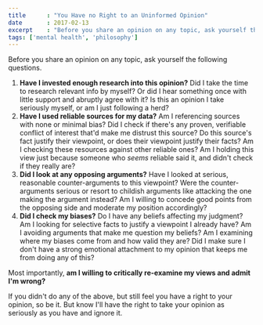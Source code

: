```yaml
---
title      : "You Have no Right to an Uninformed Opinion"
date       : 2017-02-13
excerpt    : "Before you share an opinion on any topic, ask yourself the following questions"
tags: ['mental health', 'philosophy']
---
```


Before you share an opinion on any topic, ask yourself the following questions.

1. **Have I invested enough research into this opinion?** Did I take the time to research relevant info by myself? Or did I hear something once with little support and abruptly agree with it? Is this an opinion I take seriously myself, or am I just following a herd?
2. **Have I used reliable sources for my data?** Am I referencing sources with none or minimal bias? Did I check if there's any proven, verifiable conflict of interest that'd make me distrust this source? Do this source's fact justify their viewpoint, or does their viewpoint justify their facts? Am I checking these resources against other reliable ones? Am I holding this view just because someone who _seems_ reliable said it, and didn't check if they really are?
3. **Did I look at any opposing arguments?** Have I looked at serious, reasonable counter-arguments to this viewpoint? Were the counter-arguments serious or resort to childish arguments like attacking the one making the argument instead? Am I willing to concede good points from the opposing side and moderate my position accordingly?
4. **Did I check my biases?** Do I have any beliefs affecting my judgment? Am I looking for selective facts to justify a viewpoint I already have? Am I avoiding arguments that make me question my beliefs? Am I examining where my biases come from and how valid they are? Did I make sure I don't have a strong emotional attachment to my opinion that keeps me from doing any of this?

Most importantly, **am I willing to critically re-examine my views and admit I'm wrong?**

If you didn't do any of the above, but still feel you have a right to your opinion, so be it. But know I'll have the right to take your opinion as seriously as you have and ignore it.
